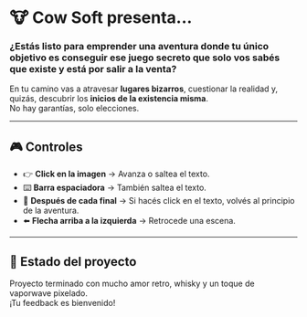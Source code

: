 # 🐮 Cow Soft presenta...

### ¿Estás listo para emprender una aventura donde tu **único objetivo** es conseguir ese juego secreto que solo vos sabés que existe y está por salir a la venta?  

En tu camino vas a atravesar **lugares bizarros**, cuestionar la realidad y, quizás, descubrir los **inicios de la existencia misma**.  
No hay garantías, solo elecciones.  

---

## 🎮 Controles

- 👉 **Click en la imagen** → Avanza o saltea el texto.  
- ⌨️ **Barra espaciadora** → También saltea el texto.  
- 🔄 **Después de cada final** → Si hacés click en el texto, volvés al principio de la aventura.  
- ⬅️ **Flecha arriba a la izquierda** → Retrocede una escena.  

---

## 🚧 Estado del proyecto
Proyecto terminado con mucho amor retro, whisky y un toque de vaporwave pixelado.  
¡Tu feedback  es bienvenido!
